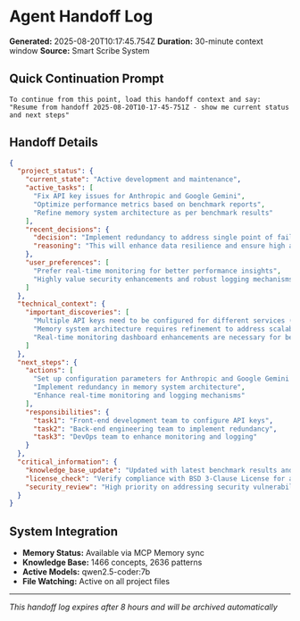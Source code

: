 # Agent Handoff Log

**Generated:** 2025-08-20T10:17:45.754Z
**Duration:** 30-minute context window
**Source:** Smart Scribe System

## Quick Continuation Prompt

```
To continue from this point, load this handoff context and say:
"Resume from handoff 2025-08-20T10-17-45-751Z - show me current status and next steps"
```

## Handoff Details

```json
{
  "project_status": {
    "current_state": "Active development and maintenance",
    "active_tasks": [
      "Fix API key issues for Anthropic and Google Gemini",
      "Optimize performance metrics based on benchmark reports",
      "Refine memory system architecture as per benchmark results"
    ],
    "recent_decisions": {
      "decision": "Implement redundancy to address single point of failure in AI Memory System",
      "reasoning": "This will enhance data resilience and ensure high availability of the system."
    },
    "user_preferences": [
      "Prefer real-time monitoring for better performance insights",
      "Highly value security enhancements and robust logging mechanisms"
    ]
  },
  "technical_context": {
    "important_discoveries": [
      "Multiple API keys need to be configured for different services (Anthropic, Google Gemini)",
      "Memory system architecture requires refinement to address scalability, performance, and security",
      "Real-time monitoring dashboard enhancements are necessary for better visibility into the system"
    ]
  },
  "next_steps": {
    "actions": [
      "Set up configuration parameters for Anthropic and Google Gemini API keys",
      "Implement redundancy in memory system architecture",
      "Enhance real-time monitoring and logging mechanisms"
    ],
    "responsibilities": {
      "task1": "Front-end development team to configure API keys",
      "task2": "Back-end engineering team to implement redundancy",
      "task3": "DevOps team to enhance monitoring and logging"
    }
  },
  "critical_information": {
    "knowledge_base_update": "Updated with latest benchmark results and system reviews",
    "license_check": "Verify compliance with BSD 3-Clause License for all dependencies",
    "security_review": "High priority on addressing security vulnerabilities in memory system"
  }
}
```

## System Integration

- **Memory Status:** Available via MCP Memory sync
- **Knowledge Base:** 1466 concepts, 2636 patterns
- **Active Models:** qwen2.5-coder:7b
- **File Watching:** Active on all project files

---
*This handoff log expires after 8 hours and will be archived automatically*
